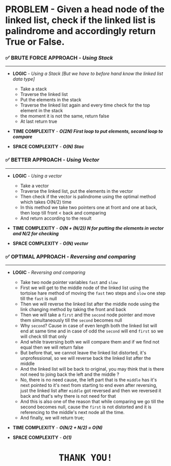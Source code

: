 # PROBLEM - Given a head node of the linked list, check if the linked list is palindrome and accordingly return True or False.

### ✅ BRUTE FORCE APPROACH - *Using Stack*
---------------------------------------------
- **LOGIC** - *Using a Stack [But we have to before hand know the linked list data type]*
    - Take a stack
    - Traverse the linked list
    - Put the elements in the stack
    - Traverse the linked list again and every time check for the top element in the stack
    - the moment it is not the same, return false
    - At last return true

- **TIME COMPLEXITY** - ***O(2N) First loop to put elements, second loop to compare***
- **SPACE COMPLEXITY** - ***O(N) Stac***

### ✅ BETTER APPROACH - *Using Vector*
---------------------------------------------------------------
- **LOGIC** - *Using a vector*
    - Take a vector
    - Traverse the linked list, put the elements in the vector
    - Then check if the vector is palindrome using the optimal method which takes O(N/2) time
    - In this method we take two pointers one at front and one at back, then loop till front < back and comparing
    - And return according to the result

- **TIME COMPLEXITY** - ***O(N + (N/2)) N for putting the elements in vector and N/2 for checking***
- **SPACE COMPLEXITY** - ***O(N) vector***

### ✅ OPTIMAL APPROACH - *Reversing and comparing*
---------------------------------------------------------------
- **LOGIC** - *Reversing and comparing*
    - Take two node pointer variables `fast` and `slow`
    - First we will get to the middle node of the linked list using the tortoise hare method of moving the `fast` two steps and `slow` one step till the `fast` is null
    - Then we will reverse the linked list after the middle node using the link changing method by taking the front and back
    - Then we will take a `first` and the `second` node pointer and move them simultaneously till the `second` becomes null
    - Why `second`? Cause in case of even length both the linked list will end at same time and in case of odd the `second` will end `first` so we will check till that only
    - And while traversing both we will compare them and if we find not equal then we will return false
    - But before that, we cannot leave the linked list distorted, it's unprofessional, so we will reverse back the linked list after the middle
    - And the linked list will be back to original, you may think that is there not need to joing back the left and the middle ?
    - No, there is no need cause, the left part that is the `middle` has it's next pointed to it's next from starting to end even after reversing, just the linked list after `middle` got reversed and then we reversed it back and that's why there is not need for that
    - And this is also one of the reason that while comparing we go till the second becomes null, cause the `first` is not distorted and it is referencing to the middle's next node all the time.
    - And finally, we will return true;

- **TIME COMPLEXITY** - ***O(N/2 + N/2) = O(N)***
- **SPACE COMPLEXITY** - ***O(1)***

<div style="display: flexbox; text-align: center; font-family: monospace;">
    <h1>THANK YOU!</h1>
</div>